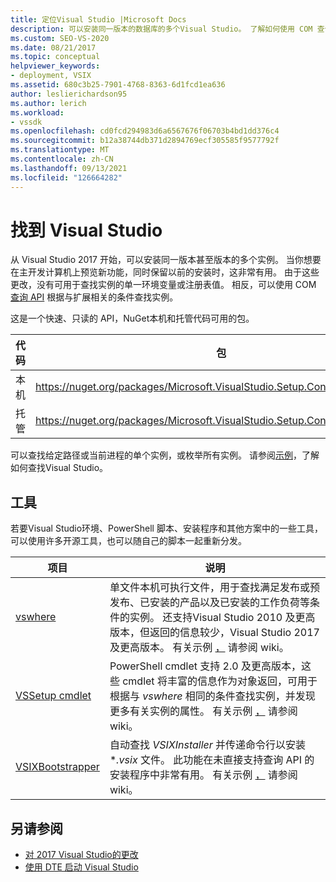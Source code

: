 ```yaml
---
title: 定位Visual Studio |Microsoft Docs
description: 可以安装同一版本的数据库的多个Visual Studio。 了解如何使用 COM 查询 API 查找想要的实例。
ms.custom: SEO-VS-2020
ms.date: 08/21/2017
ms.topic: conceptual
helpviewer_keywords:
- deployment, VSIX
ms.assetid: 680c3b25-7901-4768-8363-6d1fcd1ea636
author: leslierichardson95
ms.author: lerich
ms.workload:
- vssdk
ms.openlocfilehash: cd0fcd294983d6a6567676f06703b4bd1dd376c4
ms.sourcegitcommit: b12a38744db371d2894769ecf305585f9577792f
ms.translationtype: MT
ms.contentlocale: zh-CN
ms.lasthandoff: 09/13/2021
ms.locfileid: "126664282"
---
```

# <a name="locate-visual-studio"></a>找到 Visual Studio

从 Visual Studio 2017 开始，可以安装同一版本甚至版本的多个实例。 当你想要在主开发计算机上预览新功能，同时保留以前的安装时，这非常有用。 由于这些更改，没有可用于查找实例的单一环境变量或注册表值。 相反，可以使用 COM [查询 API](/dotnet/api/microsoft.visualstudio.setup.configuration) 根据与扩展相关的条件查找实例。

这是一个快速、只读的 API，NuGet本机和托管代码可用的包。

| 代码 | 包 |
| ---- | --- |
| 本机 | https://nuget.org/packages/Microsoft.VisualStudio.Setup.Configuration.Native |
| 托管 | https://nuget.org/packages/Microsoft.VisualStudio.Setup.Configuration.Interop |

可以查找给定路径或当前进程的单个实例，或枚举所有实例。 请参阅[示例](https://github.com/Microsoft/vs-setup-samples)，了解如何查找Visual Studio。

## <a name="tools"></a>工具

若要Visual Studio环境、PowerShell 脚本、安装程序和其他方案中的一些工具，可以使用许多开源工具，也可以随自己的脚本一起重新分发。

| 项目 | 说明 |
| ------- | ----------- |
| [vswhere](https://github.com/Microsoft/vswhere) | 单文件本机可执行文件，用于查找满足发布或预发布、已安装的产品以及已安装的工作负荷等条件的实例。 还支持Visual Studio 2010 及更高版本，但返回的信息较少，Visual Studio 2017 及更高版本。 有关示例 [，](https://github.com/Microsoft/vswhere/wiki) 请参阅 wiki。 |
| [VSSetup cmdlet](https://github.com/Microsoft/vssetup.powershell) | PowerShell cmdlet 支持 2.0 及更高版本，这些 cmdlet 将丰富的信息作为对象返回，可用于根据与 _vswhere_ 相同的条件查找实例，并发现更多有关实例的属性。 有关示例 [，](https://github.com/Microsoft/vssetup.powershell/wiki) 请参阅 wiki。 |
| [VSIXBootstrapper](https://github.com/Microsoft/vsixbootstrapper) | 自动查找 _VSIXInstaller_ 并传递命令行以安装 **.vsix* 文件。 此功能在未直接支持查询 API 的安装程序中非常有用。 有关示例 [，](https://github.com/Microsoft/vsixbootstrapper/wiki) 请参阅 wiki。 |

## <a name="see-also"></a>另请参阅

* [对 2017 Visual Studio的更改](https://devblogs.microsoft.com/setup/changes-to-visual-studio-15-setup/)
* [使用 DTE 启动 Visual Studio](launch-visual-studio-dte.md)
